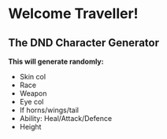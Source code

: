 # Welcome Traveller!

## The DND Character Generator

**This will generate randomly:**
- Skin col
- Race
- Weapon
- Eye col
- If horns/wings/tail
- Ability: Heal/Attack/Defence
- Height
